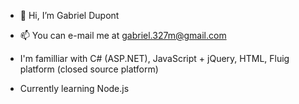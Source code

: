 - 👋 Hi, I’m Gabriel Dupont
- 📫 You can e-mail me at gabriel.327m@gmail.com

- I'm familliar with C# (ASP.NET), JavaScript  + jQuery, HTML, Fluig platform (closed source platform)
- Currently learning Node.js
